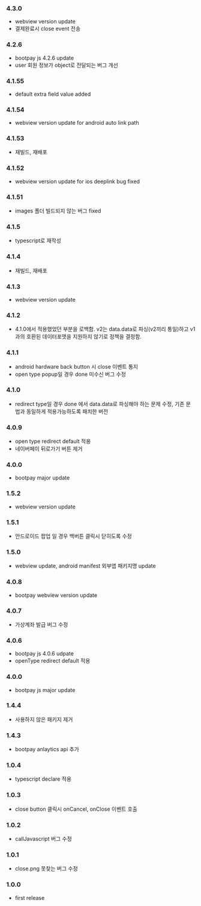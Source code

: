 ### 4.3.0
- webview version update
- 결제완료시 close event 전송 

### 4.2.6
- bootpay js 4.2.6 update 
- user 회원 정보가 object로 전달되는 버그 개선 


### 4.1.55
- default extra field value added 

### 4.1.54
- webview version update for android auto link path

### 4.1.53
- 재빌드, 재배포

### 4.1.52
- webview version update for ios deeplink bug fixed 

### 4.1.51
- images 폴더 빌드되지 않는 버그 fixed

### 4.1.5
- typescript로 재작성

### 4.1.4
- 재빌드, 재배포

### 4.1.3
- webview version update 

### 4.1.2
- 4.1.0에서 적용했었던 부분을 로백함. v2는 data.data로 파싱(v2끼리 통일)하고 v1과의 호환된 데이터포맷을 지원하지 않기로 정책을 결정함. 

### 4.1.1
- android hardware back button 시 close 이벤트 통지 
- open type popup일 경우 done 미수신 버그 수정 

### 4.1.0
- redirect type일 경우 done 에서 data.data로 파싱해야 하는 문제 수정, 기존 문법과 동일하게 적용가능하도록 패치한 버전 

### 4.0.9
- open type redirect default 적용 
- 네이버페이 뒤로가기 버튼 제거 

### 4.0.0
- bootpay major update 

### 1.5.2
- webview version update 

### 1.5.1
- 안드로이드 팝업 일 경우 백버튼 클릭시 닫히도록 수정 

### 1.5.0
- webview update, android manifest 외부앱 패키지명 update 
### 4.0.8
- bootpay webview version update 

### 4.0.7
- 가상계좌 발급 버그 수정 

### 4.0.6
- bootpay js 4.0.6 udpate 
- openType redirect default 적용 

### 4.0.0
- bootpay js major update 


### 1.4.4
- 사용하지 않은 패키지 제거 

### 1.4.3
- bootpay anlaytics api 추가 

### 1.0.4
- typescript declare 적용 

### 1.0.3
- close button 클릭시 onCancel, onClose 이벤트 호출 

### 1.0.2
- callJavascript 버그 수정 

### 1.0.1
- close.png 못찾는 버그 수정 

### 1.0.0
- first release  

